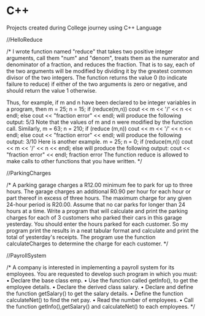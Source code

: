 # C++
Projects created during College journey using C++ Language

//HelloReduce 

/*
I wrote function named "reduce" that takes two positive integer arguments, call them "num" and "denom", treats them as the numerator and denominator of a fraction, and reduces the fraction. That is to say, each of the two arguments will be modified by dividing it by the greatest common divisor of the two integers. The function returns the value 0 (to indicate failure to reduce) if either of the two arguments is zero or negative, and should return the value 1 otherwise.

Thus, for example, if m and n have been declared to be integer variables in a program, then m = 25; n = 15;
if (reduce(m,n))
cout << m << '/' << n << endl; else cout << "fraction error" << endl; will produce the following output:
5/3
Note that the values of m and n were modified by the function call. Similarly,
m = 63; n = 210; if (reduce (m,n)) cout << m << '/' << n << endl; else
cout << "fraction error" << endl;
will produce the following output: 3/10
Here is another example.
m = 25; n = 0; if (reduce(m,n))
cout << m << '/' << n << endl; else will produce the following output:
cout << "fraction error" << endl;
fraction error
The function reduce is allowed to make calls to other functions that you have written. 
*/

//ParkingCharges

/* 
A parking garage charges a R12.00 minimum fee to park for up to three hours. The garage charges an additional R0.90 per hour for each hour or part thereof in excess of three hours. The maximum charge for any given 24-hour period is R20.00. Assume that no car parks for longer than 24 hours at a time. Write a program that will calculate and print the parking charges for each of 3 customers who parked their cars in this garage yesterday. You should enter the hours parked for each customer. So my  program print the results in a neat tabular format and calculate and print the total of yesterday's receipts. The program use the function calculateCharges to determine the charge for each customer. 
*/

//PayrollSystem

/* 
A company is interested in implementing a payroll system for its employees. You are requested to develop such program in which you must:
• Declare the base class emp.
• Use the function called getInfo(), to get the employee details.
• Declare the derived class salary.
• Declare and define the function getSalary() to get the salary details.
• Define the function calculateNet() to find the net pay.
• Read the number of employees.
• Call the function getInfo(),getSalary() and calculateNet() to each employees. 
*/
